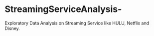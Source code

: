 # StreamingServiceAnalysis-
Exploratory Data Analysis on Streaming Service like HULU, Netflix and Disney.
